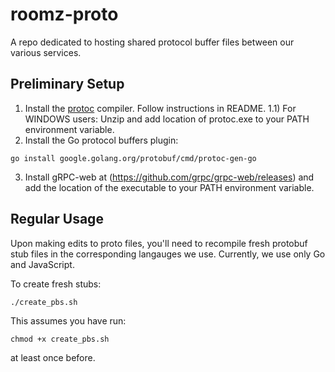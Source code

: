 # roomz-proto
A repo dedicated to hosting shared protocol buffer files between our various services.

## Preliminary Setup
1. Install the [protoc](https://developers.google.com/protocol-buffers/docs/downloads) compiler. Follow instructions in README.
    1.1) For WINDOWS users: Unzip and add location of protoc.exe to your PATH environment variable.
2. Install the Go protocol buffers plugin:
```
go install google.golang.org/protobuf/cmd/protoc-gen-go
```
3. Install gRPC-web at (https://github.com/grpc/grpc-web/releases) and add the location of the executable to your PATH environment variable. 

## Regular Usage
Upon making edits to proto files, you'll need to recompile fresh protobuf stub files in the corresponding langauges we use. Currently, we use only Go and JavaScript.

To create fresh stubs:
```
./create_pbs.sh
```

This assumes you have run:
```
chmod +x create_pbs.sh
```
at least once before.
